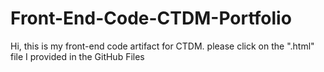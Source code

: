 # Front-End-Code-CTDM-Portfolio

 Hi, this is my front-end code artifact for CTDM. please click on the ".html" file I provided in the GitHub Files
